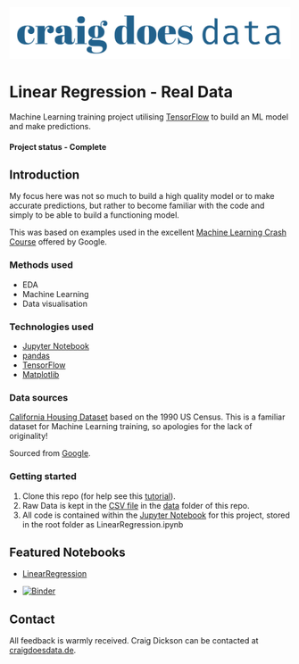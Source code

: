 [![CraigDoesData][logo]][link]

[logo]: ./img/logo.png
[link]: https://www.craigdoesdata.de/


# Linear Regression - Real Data
Machine Learning training project utilising [TensorFlow](https://www.tensorflow.org/) to build an ML model and make predictions.

#### Project status - Complete

## Introduction

My focus here was not so much to build a high quality model or to make accurate predictions, but rather to become familiar with the code and simply to be able to build a functioning model.

This was based on examples used in the excellent [Machine Learning Crash Course](https://developers.google.com/machine-learning/crash-course/ml-intro) offered by Google.



### Methods used
* EDA
* Machine Learning
* Data visualisation

### Technologies used
* [Jupyter Notebook](https://jupyter.org/)
* [pandas](https://pandas.pydata.org/)
* [TensorFlow](https://www.tensorflow.org/)
* [Matplotlib](https://matplotlib.org/)

### Data sources
[California Housing Dataset](https://developers.google.com/machine-learning/crash-course/california-housing-data-description) based on the 1990 US Census. This is a familiar dataset for Machine Learning training, so apologies for the lack of originality! 

Sourced from [Google](https://download.mlcc.google.com/mledu-datasets/california_housing_train.csv).


### Getting started

1. Clone this repo (for help see this [tutorial](https://help.github.com/articles/cloning-a-repository/)).
2. Raw Data is kept in the [CSV file](https://github.com/thecraigd/Linear_Regression_with_TensorFlow/blob/master/data/california_housing_train.csv) in the [data](https://github.com/thecraigd/Linear_Regression_with_TensorFlow/tree/master/data) folder of this repo.
3. All code is contained within the [Jupyter Notebook](https://github.com/thecraigd/Linear_Regression_with_TensorFlow/blob/master/LinearRegression.ipynb) for this project, stored in the root folder as LinearRegression.ipynb


## Featured Notebooks
* [LinearRegression](https://github.com/thecraigd/Linear_Regression_with_TensorFlow/blob/master/LinearRegression.ipynb)

* [![Binder](https://mybinder.org/badge_logo.svg)](https://mybinder.org/v2/gh/thecraigd/Linear_Regression_with_TensorFlow/master)

## Contact
All feedback is warmly received. Craig Dickson can be contacted at [craigdoesdata.de](https://www.craigdoesdata.de/contact.html).
